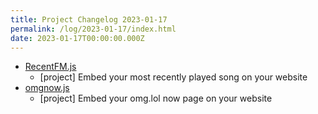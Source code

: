 ```yaml
---
title: Project Changelog 2023-01-17
permalink: /log/2023-01-17/index.html
date: 2023-01-17T00:00:00.000Z
---
```


- [RecentFM.js](https://recentfm.rknight.me/) 
    - [project] Embed your most recently played song on your website
- [omgnow.js](https://omgnow.rknight.me/) 
    - [project] Embed your omg.lol now page on your website